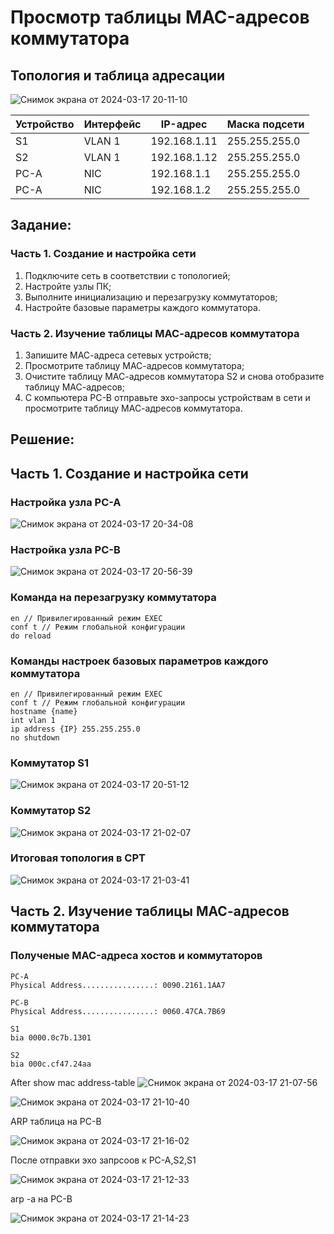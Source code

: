 # Просмотр таблицы MAC-адресов коммутатора
## Топология и таблица адресации

![Снимок экрана от 2024-03-17 20-11-10](https://github.com/maxeona/otus-base-networks/assets/53625941/58ab266d-ef15-4cbe-bbea-4bce2a917b39)


| Устройство               | Интерфейс              | IP-адрес      | Маска подсети  |
|--------------------------|------------------------|---------------|----------------|
| S1                       | VLAN 1                 | 192.168.1.11  | 255.255.255.0  |
| S2                       | VLAN 1                 | 192.168.1.12  | 255.255.255.0  |
| PC-A                     | NIC                    | 192.168.1.1   | 255.255.255.0  |
| PC-A                     | NIC                    | 192.168.1.2   | 255.255.255.0  |

##  Задание:
### Часть 1. Создание и настройка сети
  1. Подключите сеть в соответствии с топологией;
  2. Настройте узлы ПК;
  3. Выполните инициализацию и перезагрузку коммутаторов;
  4. Настройте базовые параметры каждого коммутатора.
### Часть 2. Изучение таблицы МАС-адресов коммутатора
  1. Запишите МАС-адреса сетевых устройств;
  2. Просмотрите таблицу МАС-адресов коммутатора;
  3. Очистите таблицу МАС-адресов коммутатора S2 и снова отобразите таблицу МАС-адресов;
  4. С компьютера PC-B отправьте эхо-запросы устройствам в сети и просмотрите таблицу МАС-адресов коммутатора.

##  Решение:
## Часть 1. Создание и настройка сети
### Настройка узла PC-A

![Снимок экрана от 2024-03-17 20-34-08](https://github.com/maxeona/otus-base-networks/assets/53625941/3b5b1cd1-9028-4d58-8589-9b3ec5ebb4a8)

### Настройка узла PC-B

![Снимок экрана от 2024-03-17 20-56-39](https://github.com/maxeona/otus-base-networks/assets/53625941/6744a482-8379-4991-bdc9-7daaec9de6aa)


### Команда на перезагрузку коммутатора
```
en // Привилегированный режим EXEC
conf t // Режим глобальной конфигурации
do reload
```

### Команды настроек базовых параметров каждого коммутатора
```
en // Привилегированный режим EXEC
conf t // Режим глобальной конфигурации
hostname {name}
int vlan 1
ip address {IP} 255.255.255.0
no shutdown
```
### Коммутатор S1

![Снимок экрана от 2024-03-17 20-51-12](https://github.com/maxeona/otus-base-networks/assets/53625941/443adbe9-0e0c-46a9-8dbc-e5f20c1b433d)

### Коммутатор S2

![Снимок экрана от 2024-03-17 21-02-07](https://github.com/maxeona/otus-base-networks/assets/53625941/fedbf6e8-269d-4902-843a-d646eb6481cd)

### Итоговая топология в CPT

![Снимок экрана от 2024-03-17 21-03-41](https://github.com/maxeona/otus-base-networks/assets/53625941/aba1c459-451e-484e-8bee-08275d26a003)



## Часть 2. Изучение таблицы МАС-адресов коммутатора
### Полученые MAC-адреса хостов и коммутаторов
```
PC-A
Physical Address................: 0090.2161.1AA7
```
```
PC-B
Physical Address................: 0060.47CA.7B69
```
```
S1
bia 0000.0c7b.1301
```
```
S2
bia 000c.cf47.24aa
```

After show mac address-table
![Снимок экрана от 2024-03-17 21-07-56](https://github.com/maxeona/otus-base-networks/assets/53625941/c581647e-f180-4bbd-9fdb-d283d831aeb4)

![Снимок экрана от 2024-03-17 21-10-40](https://github.com/maxeona/otus-base-networks/assets/53625941/05be2084-ed56-4659-ab31-bf6618915ec1)

ARP таблица на PC-B

![Снимок экрана от 2024-03-17 21-16-02](https://github.com/maxeona/otus-base-networks/assets/53625941/d2954105-1c0f-4a0c-95fd-b788980440d3)

После отправки эхо запрсоов к PC-A,S2,S1

![Снимок экрана от 2024-03-17 21-12-33](https://github.com/maxeona/otus-base-networks/assets/53625941/d633058e-bb34-4b3e-b53f-1081ba720f40)

arp -a на PC-B

![Снимок экрана от 2024-03-17 21-14-23](https://github.com/maxeona/otus-base-networks/assets/53625941/c5432f4f-4dfa-433e-a6ff-5db9444bee4f)
